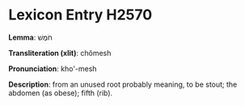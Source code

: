# Lexicon Entry H2570

**Lemma**: חֹמֶשׁ

**Transliteration (xlit)**: chômesh

**Pronunciation**: kho'-mesh

**Description**:
from an unused root probably meaning, to be stout; the abdomen (as obese); fifth (rib).

